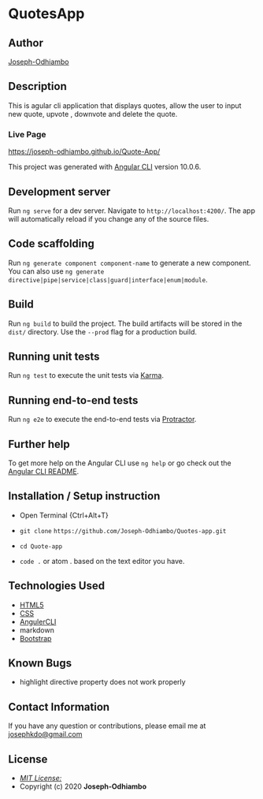 # QuotesApp

## Author

[Joseph-Odhiambo](https://github.com/Joseph-Odhiambo)

## Description

This is agular cli application that displays quotes, allow the user to input new quote, upvote , downvote and delete the quote. 

### Live Page 
 https://joseph-odhiambo.github.io/Quote-App/


This project was generated with [Angular CLI](https://github.com/angular/angular-cli) version 10.0.6.

## Development server

Run `ng serve` for a dev server. Navigate to `http://localhost:4200/`. The app will automatically reload if you change any of the source files.

## Code scaffolding

Run `ng generate component component-name` to generate a new component. You can also use `ng generate directive|pipe|service|class|guard|interface|enum|module`.

## Build

Run `ng build` to build the project. The build artifacts will be stored in the `dist/` directory. Use the `--prod` flag for a production build.

## Running unit tests

Run `ng test` to execute the unit tests via [Karma](https://karma-runner.github.io).

## Running end-to-end tests

Run `ng e2e` to execute the end-to-end tests via [Protractor](http://www.protractortest.org/).

## Further help

To get more help on the Angular CLI use `ng help` or go check out the [Angular CLI README](https://github.com/angular/angular-cli/blob/master/README.md).

## Installation / Setup instruction
* Open Terminal {Ctrl+Alt+T}

* ```git clone``` ```https://github.com/Joseph-Odhiambo/Quotes-app.git```

* ```cd Quote-app```

* ```code .``` or atom . based on the text editor you have.

## Technologies Used

* [HTML5](https://github.com/topics/html5)
* [CSS](https://github.com/topics/css3)
* [AngulerCLI](https://cli.angular.io/)
* markdown
* [Bootstrap](https://github.com/topics/bootstrap)

## Known Bugs
* highlight directive property does not work properly

## Contact Information 

If you have any question or contributions, please email me at josephkdo@gmail.com

## License
* [*MIT License:*](LICENSE)
* Copyright (c) 2020 **Joseph-Odhiambo**
